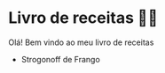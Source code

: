 # Livro de receitas :woman_cook:	#

Olá! Bem vindo ao meu livro de receitas

* Strogonoff de Frango
